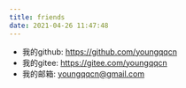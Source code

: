 ```yaml
---
title: friends
date: 2021-04-26 11:47:48
---
```



- 我的github: https://github.com/youngqqcn
- 我的gitee: https://gitee.com/youngqqcn
- 我的邮箱: youngqqcn@gmail.com

